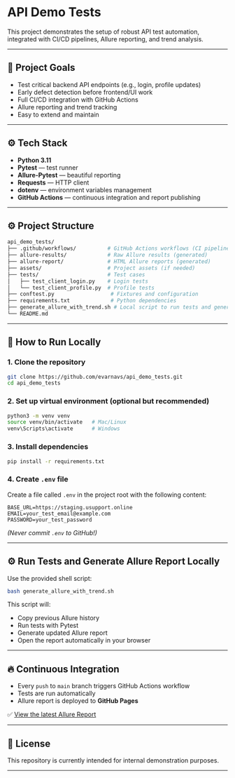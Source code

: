# API Demo Tests

This project demonstrates the setup of robust API test automation, integrated with CI/CD pipelines, Allure reporting, and trend analysis.

---

## 📌 Project Goals

- Test critical backend API endpoints (e.g., login, profile updates)
- Early defect detection before frontend/UI work
- Full CI/CD integration with GitHub Actions
- Allure reporting and trend tracking
- Easy to extend and maintain

---

## ⚙️ Tech Stack

- **Python 3.11**
- **Pytest** — test runner
- **Allure-Pytest** — beautiful reporting
- **Requests** — HTTP client
- **dotenv** — environment variables management
- **GitHub Actions** — continuous integration and report publishing

---

## ⚙️ Project Structure

```bash
api_demo_tests/
├── .github/workflows/          # GitHub Actions workflows (CI pipeline)
├── allure-results/             # Raw Allure results (generated)
├── allure-report/              # HTML Allure reports (generated)
├── assets/                     # Project assets (if needed)
├── tests/                      # Test cases
│   ├── test_client_login.py    # Login tests
│   └── test_client_profile.py  # Profile tests
├── conftest.py                  # Fixtures and configuration
├── requirements.txt             # Python dependencies
├── generate_allure_with_trend.sh # Local script to run tests and generate reports
└── README.md
```

---

## 🚀 How to Run Locally

### 1. Clone the repository

```bash
git clone https://github.com/evarnavs/api_demo_tests.git
cd api_demo_tests
```

### 2. Set up virtual environment (optional but recommended)

```bash
python3 -m venv venv
source venv/bin/activate   # Mac/Linux
venv\Scripts\activate      # Windows
```

### 3. Install dependencies

```bash
pip install -r requirements.txt
```

### 4. Create `.env` file

Create a file called `.env` in the project root with the following content:

```env
BASE_URL=https://staging.usupport.online
EMAIL=your_test_email@example.com
PASSWORD=your_test_password
```

_(Never commit `.env` to GitHub!)_

---

## ⚙️ Run Tests and Generate Allure Report Locally

Use the provided shell script:

```bash
bash generate_allure_with_trend.sh
```

This script will:
- Copy previous Allure history
- Run tests with Pytest
- Generate updated Allure report
- Open the report automatically in your browser

---

## 🔥 Continuous Integration

- Every `push` to `main` branch triggers GitHub Actions workflow
- Tests are run automatically
- Allure report is deployed to **GitHub Pages**

✅ [View the latest Allure Report](https://evarnavs.github.io/api_demo_tests/)

---

## 📄 License

This repository is currently intended for internal demonstration purposes.  

---

